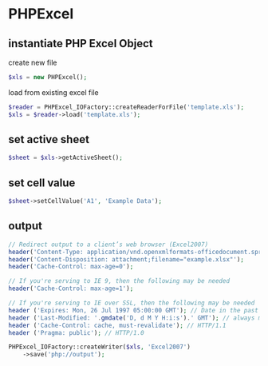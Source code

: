 # PHPExcel

## instantiate PHP Excel Object

create new file

```php
$xls = new PHPExcel();
```

load from existing excel file

```php
$reader = PHPExcel_IOFactory::createReaderForFile('template.xls');
$xls = $reader->load('template.xls');
```

## set active sheet

```php
$sheet = $xls->getActiveSheet();
```

## set cell value

```php
$sheet->setCellValue('A1', 'Example Data');
```

## output

```php
// Redirect output to a client’s web browser (Excel2007)
header('Content-Type: application/vnd.openxmlformats-officedocument.spreadsheetml.sheet');
header('Content-Disposition: attachment;filename="example.xlsx"');
header('Cache-Control: max-age=0');

// If you're serving to IE 9, then the following may be needed
header('Cache-Control: max-age=1');

// If you're serving to IE over SSL, then the following may be needed
header ('Expires: Mon, 26 Jul 1997 05:00:00 GMT'); // Date in the past
header ('Last-Modified: '.gmdate('D, d M Y H:i:s').' GMT'); // always modified
header ('Cache-Control: cache, must-revalidate'); // HTTP/1.1
header ('Pragma: public'); // HTTP/1.0

PHPExcel_IOFactory::createWriter($xls, 'Excel2007')
    ->save('php://output');
```

